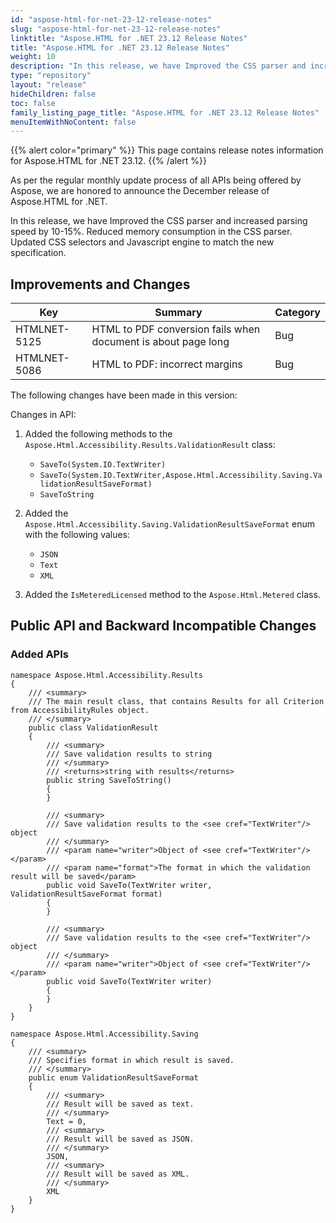 ```yaml
---
id: "aspose-html-for-net-23-12-release-notes"
slug: "aspose-html-for-net-23-12-release-notes"
linktitle: "Aspose.HTML for .NET 23.12 Release Notes"
title: "Aspose.HTML for .NET 23.12 Release Notes"
weight: 10
description: "In this release, we have Improved the CSS parser and increased parsing speed by 10-15%. Reduced memory consumption in the CSS parser. Updated CSS selectors and Javascript engine to match the new specification."
type: "repository"
layout: "release"
hideChildren: false
toc: false
family_listing_page_title: "Aspose.HTML for .NET 23.12 Release Notes"
menuItemWithNoContent: false
---
```

{{% alert color="primary" %}}
This page contains release notes information for Aspose.HTML for .NET 23.12.
{{% /alert %}}

As per the regular monthly update process of all APIs being offered by Aspose, we are honored to announce the December release of Aspose.HTML for .NET.

In this release, we have Improved the CSS parser and increased parsing speed by 10-15%. Reduced memory consumption in the CSS parser. Updated CSS selectors and Javascript engine to match the new specification.


## **Improvements and Changes**

| **Key**      | **Summary**                                                                            | **Category** |
| ------------ | -------------------------------------------------------------------------------------- | ------------ |
| HTMLNET-5125 | HTML to PDF conversion fails when document is about page long | Bug |
| HTMLNET-5086 | HTML to PDF: incorrect margins | Bug |

The following changes have been made in this version:

Changes in API:
1. Added the following methods to the `Aspose.Html.Accessibility.Results.ValidationResult` class:
   - `SaveTo(System.IO.TextWriter)`
   - `SaveTo(System.IO.TextWriter,Aspose.Html.Accessibility.Saving.ValidationResultSaveFormat)`
   - `SaveToString`

2. Added the `Aspose.Html.Accessibility.Saving.ValidationResultSaveFormat` enum with the following values:
   - `JSON`
   - `Text`
   - `XML`

3. Added the `IsMeteredLicensed` method to the `Aspose.Html.Metered` class.


## **Public API and Backward Incompatible Changes**

### **Added APIs**

```
namespace Aspose.Html.Accessibility.Results
{
    /// <summary>
    /// The main result class, that contains Results for all Criterion from AccessibilityRules object.
    /// </summary>
    public class ValidationResult
    {
        /// <summary>
        /// Save validation results to string
        /// </summary>
        /// <returns>string with results</returns>
        public string SaveToString()
        {
        }

        /// <summary>
        /// Save validation results to the <see cref="TextWriter"/> object
        /// </summary>
        /// <param name="writer">Object of <see cref="TextWriter"/></param>
        /// <param name="format">The format in which the validation result will be saved</param>
        public void SaveTo(TextWriter writer, ValidationResultSaveFormat format)
        {
        }

        /// <summary>
        /// Save validation results to the <see cref="TextWriter"/> object
        /// </summary>
        /// <param name="writer">Object of <see cref="TextWriter"/></param>
        public void SaveTo(TextWriter writer)
        {
        }
    }
}

namespace Aspose.Html.Accessibility.Saving
{
    /// <summary>
    /// Specifies format in which result is saved.
    /// </summary>
    public enum ValidationResultSaveFormat
    {
        /// <summary>
        /// Result will be saved as text.
        /// </summary>
        Text = 0,
        /// <summary>
        /// Result will be saved as JSON.
        /// </summary>
        JSON,
        /// <summary>
        /// Result will be saved as XML.
        /// </summary>
        XML
    }
}
```
